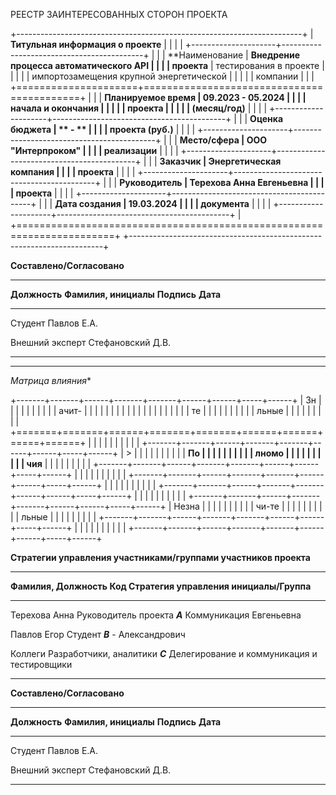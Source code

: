 РЕЕСТР ЗАИНТЕРЕСОВАННЫХ СТОРОН ПРОЕКТА

+-----------------------------------------------------------------------+
| **Титульная информация о проекте**                                    |
|                                                                       |
| +---------------------+-------------------------------------------+   |
| | **Наименование      | **Внедрение процесса автоматического API  |   |
| | проекта**           |        тестирования в проекте             |   |
| |                     |  импортозамещения крупной энергетической  |   |
| |                     |                  компании                 |   |
| +=====================+===========================================+   |
| | **Планируемое время | **09.2023 - 05.2024**                     |   |
| | начала и окончания  |                                           |   |
| | проекта             |                                           |   |
| | (месяц/год)**       |                                           |   |
| +---------------------+-------------------------------------------+   |
| | **Оценка бюджета    | ** - **                                   |   |
| | проекта (руб.)**    |                                           |   |
| +---------------------+-------------------------------------------+   |
| | **Место/сфера       | ООО "Интерпроком"                         |   |
| | реализации**        |                                           |   |
| +---------------------+-------------------------------------------+   |
| | **Заказчик          | Энергетическая компания                   |   |
| | проекта**           |                                           |   |
| +---------------------+-------------------------------------------+   |
| | **Руководитель      | Терехова Анна Евгеньевна                  |   |
| | проекта**           |                                           |   |
| +---------------------+-------------------------------------------+   |
| | **Дата создания     | 19.03.2024                                |   |
| | документа**         |                                           |   |
| +---------------------+-------------------------------------------+   |
+=======================================================================+
+-----------------------------------------------------------------------+



**Составлено/Согласовано**

---------------------------------------------------------------------------
  **Должность**       **Фамилия, инициалы**     **Подпись**      **Дата**
--------------------- --------------------- ------------------- -----------
  Студент             Павлов Е.А.                                                                                   

  Внешний эксперт     Стефановский Д.В.                         
  
---------------------------------------------------------------------------
  
  
---------------------------------------------------------------------------

*Матрица влияния**

+-------+-------+------+-------+-------+------+------+-----+------+
| Зн    |       |      |       |       |      |      |     |      |
| ачит- |       |      |       |       |      |      |     |      |
|       |       |      |       |       |      |      |     |      |
| те    |       |      |       |       |      |      |     |      |
| льные |       |      |       |       |      |      |     |      |
+=======+=======+======+=======+=======+======+======+=====+======+
|       |       |      |       |       |      |      |     |      |
+-------+-------+------+-------+-------+------+------+-----+------+
| >     |       |      |       |       |      |      |     |      |
|  **По |       |      |       |       |      |      |     |      |
| лномо |       |      |       |       |      |      |     |      |
| чия** |       |      |       |       |      |      |     |      |
+-------+-------+------+-------+-------+------+------+-----+------+
|       |       |      |       |       |      |      |     |      |
+-------+-------+------+-------+-------+------+------+-----+------+
|       |       |      |       |       |      |      |     |      |
+-------+-------+------+-------+-------+------+------+-----+------+
|       |       |      |       |       |      |      |     |      |
+-------+-------+------+-------+-------+------+------+-----+------+
| Незна |       |      |       |       |      |      |     |      |
| чи-те |       |      |       |       |      |      |     |      |
| льные |       |      |       |       |      |      |     |      |
+-------+-------+------+-------+-------+------+------+-----+------+
|       |       |      |       |       |      |      |     |      |
+-------+-------+------+-------+-------+------+------+-----+------+

**Стратегии управления участниками/группами участников проекта**

  -------------------------------------------------------------------------------
  **Фамилия,              **Должность**       **Код**   **Стратегия управления**
  инициалы/Группа**                                    
  ------------------- ---------------------- --------- --------------------------
  Терехова Анна        Руководитель проекта   ***A***        Коммуникация
  Евгеньевна 

  Павлов Егор               Студент            ***B***             -
  Александрович                                                        

   Коллеги            Разработчики, аналитики  ***C***   Делегирование и коммуникация
                           и тестировщики 
                                                                                                         
  -------------------------------------------------------------------------------

**Составлено/Согласовано**

---------------------------------------------------------------------------
  **Должность**       **Фамилия, инициалы**     **Подпись**      **Дата**
--------------------- --------------------- ------------------- ----------
  Студент             Павлов Е.А.                                                                                   

  Внешний эксперт     Стефановский Д.В.                         
  
--------------------------------------------------------------------------
